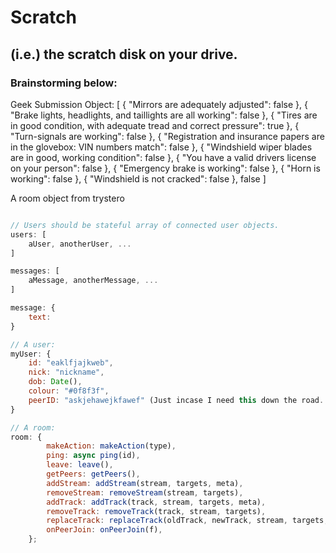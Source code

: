 # Scratch

## (i.e.) the scratch disk on your drive.

### Brainstorming below:

Geek Submission Object:
[
  {
    "Mirrors are adequately adjusted": false
  },
  {
    "Brake lights, headlights, and taillights are all working": false
  },
  {
    "Tires are in good condition, with adequate tread and correct pressure": true
  },
  {
    "Turn-signals are working": false
  },
  {
    "Registration and insurance papers are in the glovebox: VIN numbers match": false
  },
  {
    "Windshield wiper blades are in good, working condition": false
  },
  {
    "You have a valid drivers license on your person": false
  },
  {
    "Emergency brake is working": false
  },
  {
    "Horn is working": false
  },
  {
    "Windshield is not cracked": false
  },
  false
]



A room object from trystero

```js

// Users should be stateful array of connected user objects.
users: [
    aUser, anotherUser, ...
]

messages: [
    aMessage, anotherMessage, ...
]

message: {
    text: 
}

// A user:
myUser: {
    id: "eaklfjajkweb",
    nick: "nickname",
    dob: Date(),
    colour: "#0f8f3f",
    peerID: "askjehawejkfawef" (Just incase I need this down the road. Not sure if I will.),
}

// A room:
room: {
        makeAction: makeAction(type),
        ping: async ping(id),
        leave: leave(),
        getPeers: getPeers(),
        addStream: addStream(stream, targets, meta),
        removeStream: removeStream(stream, targets),
        addTrack: addTrack(track, stream, targets, meta),
        removeTrack: removeTrack(track, stream, targets),
        replaceTrack: replaceTrack(oldTrack, newTrack, stream, targets, meta),
        onPeerJoin: onPeerJoin(f),
    };
```
